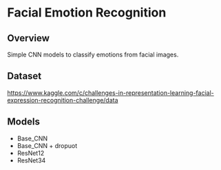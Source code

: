 # Facial Emotion Recognition

## Overview
 Simple CNN models to classify emotions from facial images.

## Dataset
https://www.kaggle.com/c/challenges-in-representation-learning-facial-expression-recognition-challenge/data

## Models
- Base_CNN
- Base_CNN + dropuot
- ResNet12
- ResNet34
